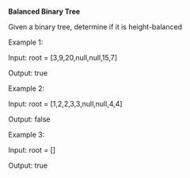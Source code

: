 **Balanced Binary Tree**

Given a binary tree, determine if it is 
height-balanced
 

Example 1:


Input: root = [3,9,20,null,null,15,7]

Output: true


Example 2:


Input: root = [1,2,2,3,3,null,null,4,4]

Output: false


Example 3:

Input: root = []

Output: true
 

